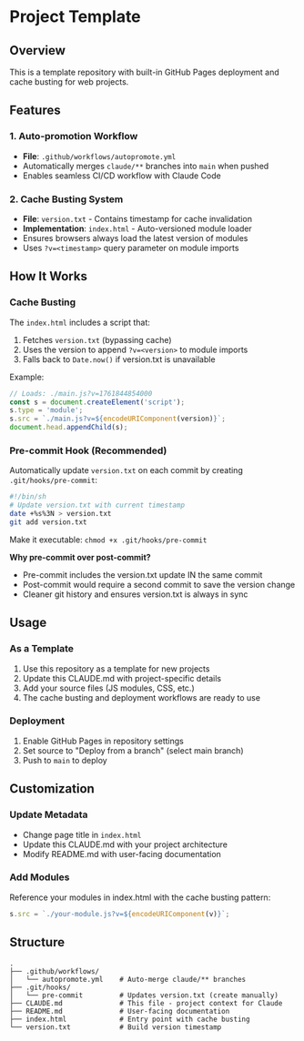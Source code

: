 # Project Template

## Overview
This is a template repository with built-in GitHub Pages deployment and cache busting for web projects.

## Features

### 1. Auto-promotion Workflow
- **File**: `.github/workflows/autopromote.yml`
- Automatically merges `claude/**` branches into `main` when pushed
- Enables seamless CI/CD workflow with Claude Code

### 2. Cache Busting System
- **File**: `version.txt` - Contains timestamp for cache invalidation
- **Implementation**: `index.html` - Auto-versioned module loader
- Ensures browsers always load the latest version of modules
- Uses `?v=<timestamp>` query parameter on module imports

## How It Works

### Cache Busting
The `index.html` includes a script that:
1. Fetches `version.txt` (bypassing cache)
2. Uses the version to append `?v=<version>` to module imports
3. Falls back to `Date.now()` if version.txt is unavailable

Example:
```javascript
// Loads: ./main.js?v=1761844854000
const s = document.createElement('script');
s.type = 'module';
s.src = `./main.js?v=${encodeURIComponent(version)}`;
document.head.appendChild(s);
```

### Pre-commit Hook (Recommended)
Automatically update `version.txt` on each commit by creating `.git/hooks/pre-commit`:

```bash
#!/bin/sh
# Update version.txt with current timestamp
date +%s%3N > version.txt
git add version.txt
```

Make it executable: `chmod +x .git/hooks/pre-commit`

**Why pre-commit over post-commit?**
- Pre-commit includes the version.txt update IN the same commit
- Post-commit would require a second commit to save the version change
- Cleaner git history and ensures version.txt is always in sync

## Usage

### As a Template
1. Use this repository as a template for new projects
2. Update this CLAUDE.md with project-specific details
3. Add your source files (JS modules, CSS, etc.)
4. The cache busting and deployment workflows are ready to use

### Deployment
1. Enable GitHub Pages in repository settings
2. Set source to "Deploy from a branch" (select main branch)
3. Push to `main` to deploy

## Customization

### Update Metadata
- Change page title in `index.html`
- Update this CLAUDE.md with your project architecture
- Modify README.md with user-facing documentation

### Add Modules
Reference your modules in index.html with the cache busting pattern:
```javascript
s.src = `./your-module.js?v=${encodeURIComponent(v)}`;
```

## Structure
```
.
├── .github/workflows/
│   └── autopromote.yml    # Auto-merge claude/** branches
├── .git/hooks/
│   └── pre-commit         # Updates version.txt (create manually)
├── CLAUDE.md              # This file - project context for Claude
├── README.md              # User-facing documentation
├── index.html             # Entry point with cache busting
└── version.txt            # Build version timestamp
```
